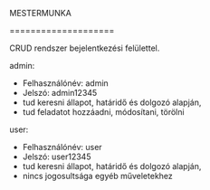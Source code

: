 MESTERMUNKA

====================

CRUD rendszer bejelentkezési felülettel.

admin:

- Felhasználónév: admin
- Jelszó: admin12345
- tud keresni állapot, határidő és dolgozó alapján,
- tud feladatot hozzáadni, módosítani, törölni


user:

- Felhasználónév: user
- Jelszó: user12345
- tud keresni állapot, határidő és dolgozó alapján,
- nincs jogosultsága egyéb műveletekhez
